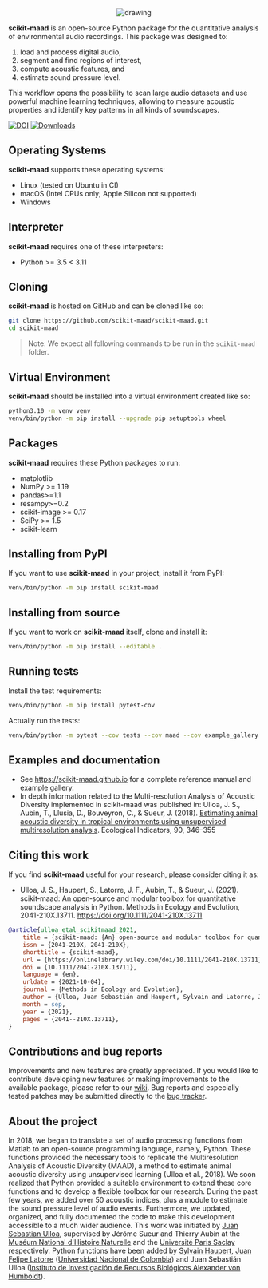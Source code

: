 <div align="center">
    <img src="./docs/logo/maad_key_visual_blue.png" alt="drawing"/>
</div>

**scikit-maad** is an open-source Python package for the quantitative analysis
of environmental audio recordings. This package was designed to:

1. load and process digital audio,
2. segment and find regions of interest,
3. compute acoustic features, and
4. estimate sound pressure level.

This workflow opens the possibility to scan large audio datasets and use
powerful machine learning techniques, allowing to measure acoustic properties
and identify key patterns in all kinds of soundscapes.

[![DOI](https://zenodo.org/badge/148142520.svg)](https://zenodo.org/badge/latestdoi/148142520)
[![Downloads](https://static.pepy.tech/badge/scikit-maad)](https://pepy.tech/project/scikit-maad)

## Operating Systems

**scikit-maad** supports these operating systems:

- Linux (tested on Ubuntu in CI)
- macOS (Intel CPUs only; Apple Silicon not supported)
- Windows

## Interpreter

**scikit-maad** requires one of these interpreters:

- Python >= 3.5 < 3.11

## Cloning

**scikit-maad** is hosted on GitHub and can be cloned like so:

```bash
git clone https://github.com/scikit-maad/scikit-maad.git
cd scikit-maad
```

> Note: We expect all following commands to be run in the `scikit-maad` folder.

## Virtual Environment

**scikit-maad** should be installed into a virtual environment created like so:

```bash
python3.10 -m venv venv
venv/bin/python -m pip install --upgrade pip setuptools wheel
```

## Packages

**scikit-maad** requires these Python packages to run:

- matplotlib
- NumPy >= 1.19
- pandas>=1.1
- resampy>=0.2
- scikit-image >= 0.17
- SciPy >= 1.5
- scikit-learn

## Installing from PyPI

If you want to use **scikit-maad** in your project, install it from PyPI:

```bash
venv/bin/python -m pip install scikit-maad
```

## Installing from source

If you want to work on **scikit-maad** itself, clone and install it:

```bash
venv/bin/python -m pip install --editable .
```

## Running tests

Install the test requirements:

```bash
venv/bin/python -m pip install pytest-cov
```

Actually run the tests:

```bash
venv/bin/python -m pytest --cov tests --cov maad --cov example_gallery
```

## Examples and documentation

- See https://scikit-maad.github.io for a complete reference manual and example
  gallery.
- In depth information related to the Multi-resolution Analysis of Acoustic
  Diversity implemented in scikit-maad was published in: Ulloa, J. S., Aubin,
  T., Llusia, D., Bouveyron, C., & Sueur, J. (2018).
  [Estimating animal acoustic diversity in tropical environments using unsupervised multiresolution analysis](https://doi.org/10.1016/j.ecolind.2018.03.026).
  Ecological Indicators, 90, 346–355

## Citing this work

If you find **scikit-maad** useful for your research, please consider citing it as:

- Ulloa, J. S., Haupert, S., Latorre, J. F., Aubin, T., & Sueur, J. (2021). scikit‐maad: An open‐source and modular toolbox for quantitative soundscape analysis in Python. Methods in Ecology and Evolution, 2041-210X.13711. https://doi.org/10.1111/2041-210X.13711

```bibtex
@article{ulloa_etal_scikitmaad_2021,
	title = {scikit‐maad: {An} open‐source and modular toolbox for quantitative soundscape analysis in {Python}},
	issn = {2041-210X, 2041-210X},
	shorttitle = {scikit‐maad},
	url = {https://onlinelibrary.wiley.com/doi/10.1111/2041-210X.13711},
	doi = {10.1111/2041-210X.13711},
	language = {en},
	urldate = {2021-10-04},
	journal = {Methods in Ecology and Evolution},
	author = {Ulloa, Juan Sebastián and Haupert, Sylvain and Latorre, Juan Felipe and Aubin, Thierry and Sueur, Jérôme},
	month = sep,
	year = {2021},
	pages = {2041--210X.13711},
}
```

## Contributions and bug reports

Improvements and new features are greatly appreciated. If you would like to
contribute developing new features or making improvements to the available
package, please refer to our
[wiki](https://github.com/scikit-maad/scikit-maad/wiki/How-to-contribute-to-scikit-maad).
Bug reports and especially tested patches may be submitted directly to the
[bug tracker](https://github.com/scikit-maad/scikit-maad/issues).

## About the project

In 2018, we began to translate a set of audio processing functions from Matlab
to an open-source programming language, namely, Python. These functions
provided the necessary tools to replicate the Multiresolution Analysis of
Acoustic Diversity (MAAD), a method to estimate animal acoustic diversity using
unsupervised learning (Ulloa et al., 2018). We soon realized that Python
provided a suitable environment to extend these core functions and to develop a
flexible toolbox for our research. During the past few years, we added over 50
acoustic indices, plus a module to estimate the sound pressure level of audio
events. Furthermore, we updated, organized, and fully documented the code to
make this development accessible to a much wider audience. This work was
initiated by
[Juan Sebastian Ulloa](https://www.researchgate.net/profile/Juan_Ulloa),
supervised by Jérôme Sueur and Thierry Aubin at the
[Muséum National d'Histoire Naturelle](http://isyeb.mnhn.fr/fr) and the
[Université Paris Saclay](http://neuro-psi.cnrs.fr/) respectively. Python
functions have been added by
[Sylvain Haupert](https://www.researchgate.net/profile/Sylvain_Haupert),
[Juan Felipe Latorre](https://www.researchgate.net/profile/Juan_Latorre_Gil)
([Universidad Nacional de Colombia](https://unal.edu.co/)) and Juan Sebastián
Ulloa
([Instituto de Investigación de Recursos Biológicos Alexander von Humboldt](http://www.humboldt.org.co/)).
